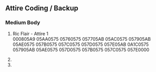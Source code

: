 ##  Attire Coding / Backup

### Medium Body

1. Ric Flair - Attire 1   
000805A9 05AA0575 05760575 057705AB
05AC0575 057905AB 05AE0575 057B0575
057C0575 057D0575 057E05AB 0A1C0575
057905AB 05AE0575 057D0575 057B0575
057C0575 057E0000



2. 

3. 


